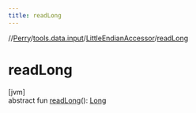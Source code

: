 ```yaml
---
title: readLong
---
```

//[Perry](../../../index.html)/[tools.data.input](../index.html)/[LittleEndianAccessor](index.html)/[readLong](read-long.html)



# readLong



[jvm]\
abstract fun [readLong](read-long.html)(): [Long](https://kotlinlang.org/api/latest/jvm/stdlib/kotlin/-long/index.html)




